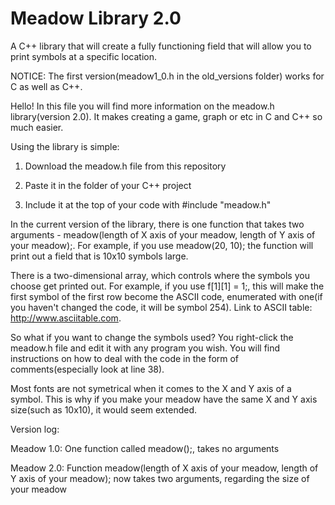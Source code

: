 # Meadow Library 2.0
 A C++ library that will create a fully functioning field that will allow you to print symbols at a specific location.
 
 NOTICE: The first version(meadow1_0.h in the old_versions folder) works for C as well as C++.

 Hello! In this file you will find more information on the meadow.h library(version 2.0). It makes creating a game, graph or etc in C and C++ so much easier.

 Using the library is simple:

 1. Download the meadow.h file from this repository
 
 2. Paste it in the folder of your C++ project

 3. Include it at the top of your code with #include "meadow.h"


 In the current version of the library, there is one function that takes two arguments - meadow(length of X axis of your meadow, length of Y axis of your meadow);. For example, if you use meadow(20, 10); the function will print out a field that is 10x10 symbols large. 
 
 There is a two-dimensional array, which controls where the symbols you choose get printed out. For example, if you use f[1][1] = 1;, this will make the first symbol of the first row become the ASCII code, enumerated with one(if you haven't changed the code, it will be symbol 254). Link to ASCII table: http://www.asciitable.com.

 So what if you want to change the symbols used? You right-click the meadow.h file and edit it with any program you wish. You will find instructions on how to deal with the code in the form of comments(especially look at line 38).

Most fonts are not symetrical when it comes to the X and Y axis of a symbol. This is why if you make your meadow have the same X and Y axis size(such as 10x10), it would seem extended.



Version log:

Meadow 1.0: One function called meadow();, takes no arguments

Meadow 2.0: Function meadow(length of X axis of your meadow, length of Y axis of your meadow); now takes two arguments, regarding the size of your meadow
